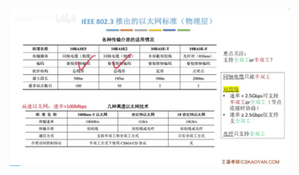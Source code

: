 

![输入图片说明](/imgs/2025-07-31/I4uisVZ4Z6QIpYEi.png)
<!--stackedit_data:
eyJoaXN0b3J5IjpbMjcwMzM3NTA4XX0=
-->